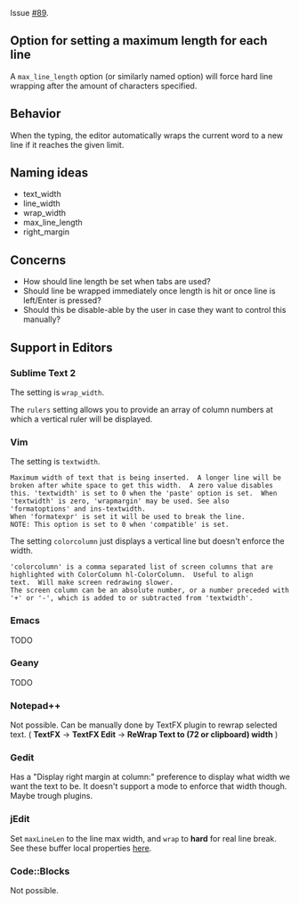 Issue [#89](https://github.com/editorconfig/editorconfig/issues/89).

## Option for setting a maximum length for each line

A `max_line_length` option (or similarly named option) will force hard line wrapping after the amount of characters specified.

## Behavior

When the typing, the editor automatically wraps the current word to a new line if it reaches the given limit.

## Naming ideas

- text_width
- line_width
- wrap_width
- max_line_length
- right_margin

## Concerns

- How should line length be set when tabs are used?
- Should line be wrapped immediately once length is hit or once line is left/Enter is pressed?
- Should this be disable-able by the user in case they want to control this manually?


## Support in Editors

### Sublime Text 2

The setting is `wrap_width`.

The `rulers` setting allows you to provide an array of column numbers at which a vertical ruler will be displayed.

### Vim

The setting is `textwidth`.

```
Maximum width of text that is being inserted.  A longer line will be
broken after white space to get this width.  A zero value disables
this. 'textwidth' is set to 0 when the 'paste' option is set.  When
'textwidth' is zero, 'wrapmargin' may be used. See also
'formatoptions' and ins-textwidth.
When 'formatexpr' is set it will be used to break the line.
NOTE: This option is set to 0 when 'compatible' is set.
```

The setting `colorcolumn` just displays a vertical line but doesn't enforce the width.

```
'colorcolumn' is a comma separated list of screen columns that are
highlighted with ColorColumn hl-ColorColumn.  Useful to align
text.  Will make screen redrawing slower.
The screen column can be an absolute number, or a number preceded with
'+' or '-', which is added to or subtracted from 'textwidth'.
```

### Emacs

TODO

### Geany

TODO

### Notepad++

Not possible. Can be manually done by TextFX plugin to rewrap selected text. ( **TextFX** -> **TextFX Edit** -> **ReWrap Text to (72 or clipboard) width** )

### Gedit

Has a "Display right margin at column:" preference to display what width we want the text to be. It doesn't support a mode to enforce that width though. Maybe trough plugins.

### jEdit

Set `maxLineLen` to the line max width, and `wrap` to **hard** for real line break. See these buffer local properties [here](http://www.jedit.org/users-guide/buffer-local.html).

### Code::Blocks

Not possible.